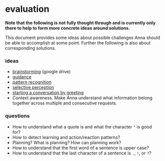 # evaluation
**Note that the following is not fully thought through and is currently only
there to help to form more concrete ideas around solutions.**

This document provides some ideas about possible challenges Anna should be able
to accomplish at some point. Further the following is also about corresponding
solutions.


### ideas
- [brainstorming](https://drive.google.com/open?id=0B-ehyYkjukxeNDVLdDUzY0R5MjQ) (google drive)
- [guidance](guidance.md)
- [pattern recognition](pattern_recognition.md)
- [selective perception](selective_perception.md)
- [starting a conversation by greeting](starting_a_conversation_by_greeting.md)
- Context awareness. Make Anna understand what information belong together
  across multiple and consecutive requests.

### questions
- How to understand what a quote is and what the character `"` is good for?
- How to detect learning and action/reaction patterns?
- Planning? What is planning? How can planning work?
- How to understand that the first word of a sentence is upper case?
- How to understand that the last character of a sentence is `.`, `!`, or `?`?
